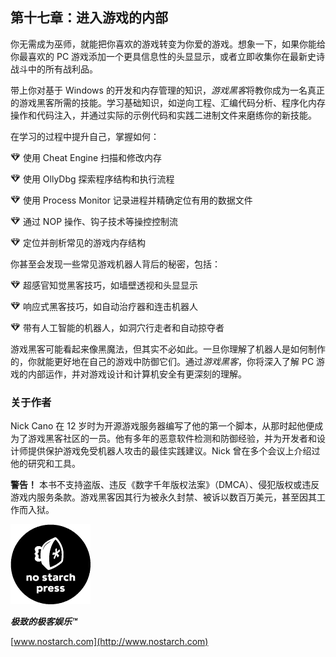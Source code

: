 ## 第十七章：进入游戏的内部

你无需成为巫师，就能把你喜欢的游戏转变为你爱的游戏。想象一下，如果你能给你最喜欢的 PC 游戏添加一个更具信息性的头显显示，或者立即收集你在最新史诗战斗中的所有战利品。

带上你对基于 Windows 的开发和内存管理的知识，*游戏黑客*将教你成为一名真正的游戏黑客所需的技能。学习基础知识，如逆向工程、汇编代码分析、程序化内存操作和代码注入，并通过实际的示例代码和实践二进制文件来磨练你的新技能。

在学习的过程中提升自己，掌握如何：

![image](img/common02.jpg) 使用 Cheat Engine 扫描和修改内存

![image](img/common02.jpg) 使用 OllyDbg 探索程序结构和执行流程

![image](img/common02.jpg) 使用 Process Monitor 记录进程并精确定位有用的数据文件

![image](img/common02.jpg) 通过 NOP 操作、钩子技术等操控控制流

![image](img/common02.jpg) 定位并剖析常见的游戏内存结构

你甚至会发现一些常见游戏机器人背后的秘密，包括：

![image](img/common02.jpg) 超感官知觉黑客技巧，如墙壁透视和头显显示

![image](img/common02.jpg) 响应式黑客技巧，如自动治疗器和连击机器人

![image](img/common02.jpg) 带有人工智能的机器人，如洞穴行走者和自动掠夺者

游戏黑客可能看起来像黑魔法，但其实不必如此。一旦你理解了机器人是如何制作的，你就能更好地在自己的游戏中防御它们。通过*游戏黑客*，你将深入了解 PC 游戏的内部运作，并对游戏设计和计算机安全有更深刻的理解。

### 关于作者

Nick Cano 在 12 岁时为开源游戏服务器编写了他的第一个脚本，从那时起他便成为了游戏黑客社区的一员。他有多年的恶意软件检测和防御经验，并为开发者和设计师提供保护游戏免受机器人攻击的最佳实践建议。Nick 曾在多个会议上介绍过他的研究和工具。

**警告！** 本书不支持盗版、违反《数字千年版权法案》（DMCA）、侵犯版权或违反游戏内服务条款。游戏黑客因其行为被永久封禁、被诉以数百万美元，甚至因其工作而入狱。

![image](img/f0281-01.jpg)

***极致的极客娱乐™***

[www.nostarch.com](http://www.nostarch.com)
